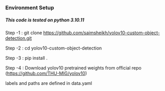 
### Environment Setup
##### This code is tested on python 3.10.11

Step -1 :  git clone https://github.com/saimsheikh/yolov10-custom-object-detection.git

Step -2 :  cd yolov10-custom-object-detection

Step -3 :  pip install .     

Step -4 : Download yolov10 pretrained weights from official repo (https://github.com/THU-MIG/yolov10)

labels and paths are defined in data.yaml

